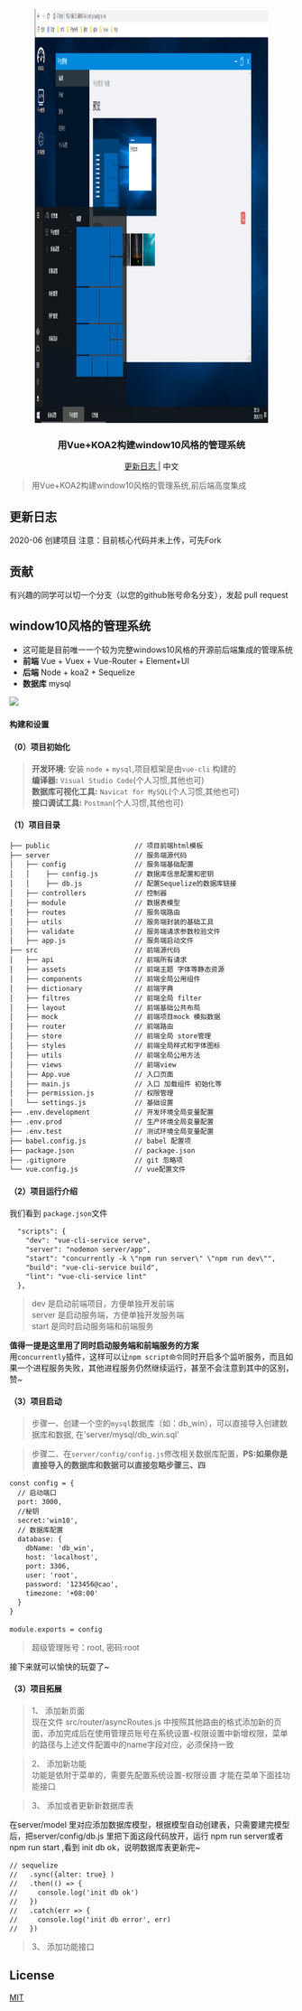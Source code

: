 <p align="center">
<img src="./win10.png" alt="mark text" width="414" height="733">
</p>

<h3 align="center">用Vue+KOA2构建window10风格的管理系统</h3>

<p align="center">
  <a href="">
    更新日志
  </a>
  <span> | </span>
  <a>
    中文
  </a>
</p>

> 用Vue+KOA2构建window10风格的管理系统,前后端高度集成

## 更新日志

2020-06 创建项目 
注意：目前核心代码并未上传，可先Fork
## 贡献
 有兴趣的同学可以切一个分支（以您的github账号命名分支），发起 pull request 

## window10风格的管理系统

- 这可能是目前唯一一个较为完整windows10风格的开源前后端集成的管理系统
- **前端** Vue + Vuex + Vue-Router + Element+UI
- **后端** Node + koa2 + Sequelize
- **数据库** mysql

![](https://user-gold-cdn.xitu.io/2020/7/15/173502a176f17ca3?w=1538&h=1015&f=png&s=348016)

#### 构建和设置

#### （0）项目初始化
> **开发环境:** 安装 `node` + `mysql`,项目框架是由`vue-cli` 构建的  
> **编译器:**  `Visual Studio Code`(个人习惯,其他也可)  
> **数据库可视化工具:** `Navicat for MySQL`(个人习惯,其他也可)  
> **接口调试工具:** `Postman`(个人习惯,其他也可)  

#### （1）项目目录
```bash
├── public                     // 项目前端html模板
├── server                     // 服务端源代码
│   ├── config                 // 服务端基础配置
│   │    ├── config.js         // 数据库信息配置和密钥
│   │    ├── db.js             // 配置Sequelize的数据库链接
│   ├── controllers            // 控制器
│   ├── module                 // 数据表模型
│   ├── routes                 // 服务端路由
│   ├── utils                  // 服务端封装的基础工具
│   ├── validate               // 服务端请求参数校验文件
│   ├── app.js                 // 服务端启动文件
├── src                        // 前端源代码
│   ├── api                    // 前端所有请求
│   ├── assets                 // 前端主题 字体等静态资源
│   ├── components             // 前端全局公用组件
│   ├── dictionary             // 前端字典
│   ├── filtres                // 前端全局 filter
│   ├── layout                 // 前端基础公共布局
│   ├── mock                   // 前端项目mock 模拟数据
│   ├── router                 // 前端路由
│   ├── store                  // 前端全局 store管理
│   ├── styles                 // 前端全局样式和字体图标
│   ├── utils                  // 前端全局公用方法
│   ├── views                  // 前端view
│   ├── App.vue                // 入口页面
│   ├── main.js                // 入口 加载组件 初始化等
│   ├── permission.js          // 权限管理
│   └── settings.js            // 基础设置
├── .env.development           // 开发环境全局变量配置
├── .env.prod                  // 生产环境全局变量配置
├── .env.test                  // 测试环境全局变量配置
├── babel.config.js            // babel 配置项
├── package.json               // package.json
├── .gitignore                 // git 忽略项
└── vue.config.js              // vue配置文件
```
#### （2）项目运行介绍
我们看到 `package.json`文件
```
  "scripts": {
    "dev": "vue-cli-service serve",
    "server": "nodemon server/app",
    "start": "concurrently -k \"npm run server\" \"npm run dev\"",
    "build": "vue-cli-service build",
    "lint": "vue-cli-service lint"
  },
```
> dev 是启动前端项目，方便单独开发前端  
> server 是启动服务端，方便单独开发服务端  
> start 是同时启动服务端和前端服务 

**值得一提是这里用了同时启动服务端和前端服务的方案**  
用`concurrently`插件，这样可以让`npm script命令`同时开启多个监听服务，而且如果一个进程服务失败，其他进程服务仍然继续运行，甚至不会注意到其中的区别，赞~

#### （3）项目启动
> 步骤一、创建一个空的`mysql`数据库（如：db_win），可以直接导入创建数据库和数据, 在'server/mysql/db_win.sql'  

>步骤二、在`server/config/config.js`修改相关数据库配置，**PS:如果你是直接导入的数据库和数据可以直接忽略步骤三、四**

```
const config = {
  // 启动端口
  port: 3000,
  //秘钥
  secret:'win10',
  // 数据库配置
  database: {
    dbName: 'db_win',
    host: 'localhost',
    port: 3306,
    user: 'root',
    password: '123456@cao',
    timezone: '+08:00'
  }
}

module.exports = config
```
> 超级管理账号：root, 密码:root  


接下来就可以愉快的玩耍了~


#### （3）项目拓展  
> 1、 添加新页面  
现在⽂件 src/router/asyncRoutes.js 中按照其他路由的格式添加新的⻚⾯，添加完成后在使⽤管理员账号在系统设置-权限设置中新增权限，菜单的路径与上述⽂件配置中的name字段对应，必须保持⼀致

> 2、 添加新功能  
功能是依附于菜单的，需要先配置系统设置-权限设置 才能在菜单下⾯挂功能接⼝

> 3、 添加或者更新新数据库表  

在server/model 里对应添加数据库模型，根据模型自动创建表，只需要建完模型后，把server/config/db.js 里把下面这段代码放开，运行 npm run server或者npm run start ,看到 init db ok，说明数据库表更新完~

```
// sequelize
//   .sync({alter: true} )
//   .then(() => {
//     console.log('init db ok')
//   })
//   .catch(err => {
//     console.log('init db error', err)
//   })
```
> 3、 添加功能接口  

## License

[MIT](http://opensource.org/licenses/MIT)
